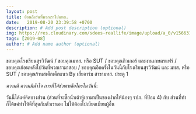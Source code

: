```yaml
---
layout: post
title: ย้อนถึงวันที่พวกเราไปมทส.
date:   2019-08-20 23:39:58 +0700
description: # Add post description (optional)
img: https://res.cloudinary.com/sdees-reallife/image/upload/a_0/v1566318476/IMG_20190820_202310.jpg # Add image post (optional)
tags: [2019-08]
author: # Add name author (optional)
---
```

ขอบคุณโรงเรียนสุรวิวัฒน์ / ขอบคุณมทส. หรือ SUT / ขอบคุณกิวเกอร์ และงานเกษตรแฟร์ / ขอบคุณย้อนหลังไปวันที่พวกเรามาสอบ / ขอบคุณอีกครั้งในวันนี้กับโรงเรียนสุรวิวัฒน์ และ มทส. หรือ SUT / ขอบคุณร้านสเต็กเด็กแนว By เสี่ยอาร์ม สาขามทส. ประตู 1

<i class="fa fa-child" style="color:plum"></i>

*ความดี ความมีน้ำใจ การที่ได้ช่วยเหลือใครในวันนี้*:

วันนี้ได้แค่คิดบางส่วน (ส่วนที่จะซื้อน้ำเต้าหู้เอามาเป็นของฝากให้น้องๆ รปภ. ที่ป้อม 4) กับ ส่วนที่ทำก็ได้แค่ทำให้ดีที่สุดกับตัวเราเอง ไม่ให้ต้องไปเบียดเบียนผู้อื่น
